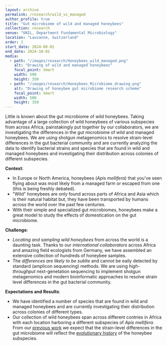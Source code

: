 ```yaml
---
layout: archive
permalink: /research/wild_vs_managed
author_profile: true
title: "Gut microbiome of wild and managed honeybees"
collection: research
venue: "UNIL, Department Fundamental Microbiology"
location: "Lausanne, Switzerland"
order: 2
start_date: 2024-08-01
end_date: 2024-10-01
media:
  - path: "/images/research/Honeybees_wild_managed.png"
    alt: "Drawing of wild and managed honeybees"
    focal_point: Smart
    width: 500
    height: 350
  - path: "/images/research/Honeybees_Microbiome_drawing.png"
    alt: "Drawing of honeybee gut microbiome research scheme"
    focal_point: Smart
    width: 500
    height: 350
---
```


Little is known about the gut microbiome of wild honeybees. Taking advantage of a large collection of wild honeybees of various subspecies from across Africa, painstakingly put together by our collaborators, we are investigating the differences in the gut microbiome of wild and managed honeybees. We are using shotgun metagenomics to resolve strain-level differences in the gut bacterial community and are currently analyzing the data to identify bacterial strains and species that are found in wild and managed honeybees and investigating their distribution across colonies of different subspecies.

**Context**: 
  * In Europe or North America, honeybees (_Apis mellifera_) that you've seen flying about was most likely from a managed farm or escaped from one (this is being freshly debated). 
  * "Wild" honeybees are only found across parts of Africa and Asia which is their natural habitat but, they have been transported by humans across the world over the past few centuries. 
  * With their simple and specialized gut microbiomes, honeybees make a great model to study the effects of domestication on the gut microbiome.

**Challenge**:
  * _Locating and sampling wild honeybees_ from across the world is a daunting task. Thanks to our _international collaborators_ across Africa and amazing field ecologists from Germany, we have assembled an extensive collection of hundreds of honeybee samples.
  * The _differences are likely to be sublte_ and cannot be eaily detected by standard (amplicon sequencing) methods. We are using _high-throughput_ next-genetation sequencing to implement shotgun metagenomics and modern bioinformatic approaches to resolve strain level differences in the gut bacterial community.

**Expectations and Results**:
  * We have identified a number of species that are found in wild and managed honeybees and are currently investigating their distribution across colonies of different types.
  * Our collection of wild honeybees span across different contries in Africa with each location harboring a different subspecies of _Apis mellifera_. From our [previous work](https://www.biorxiv.org/content/10.1101/2024.09.11.612390v1.full) we expect that the strain-level differences in the gut microbiome will reflect the [evolutionary history](https://www.nature.com/articles/s41598-023-35937-4) of the honeybee subspecies.